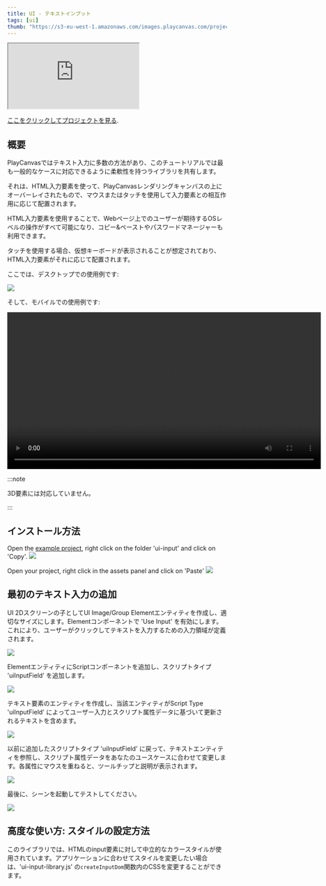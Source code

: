 ```yaml
---
title: UI - テキストインプット
tags: [ui]
thumb: "https://s3-eu-west-1.amazonaws.com/images.playcanvas.com/projects/12/1005906/36C2AF-image-75.jpg"
---
```


<div className="iframe-container">
    <iframe src="https://playcanv.as/p/8ZQaDGf8/" title="User Interface - Text Input"></iframe>
</div>

[ここをクリックしてプロジェクトを見る][project-link].

## 概要

PlayCanvasではテキスト入力に多数の方法があり、このチュートリアルでは最も一般的なケースに対応できるように柔軟性を持つライブラリを共有します。 

それは、HTML入力要素を使って、PlayCanvasレンダリングキャンバスの上にオーバーレイされたもので、マウスまたはタッチを使用して入力要素との相互作用に応じて配置されます。 

HTML入力要素を使用することで、Webページ上でのユーザーが期待するOSレベルの操作がすべて可能になり、コピー&ペーストやパスワードマネージャーも利用できます。

タッチを使用する場合、仮想キーボードが表示されることが想定されており、HTML入力要素がそれに応じて配置されます。 

ここでは、デスクトップでの使用例です:

![](/img/tutorials/ui-text-input/desktop-preview.gif)

そして、モバイルでの使用例です:

<div class="centered"><video height="360" controls src="/img/tutorials/ui-text-input/mobile-preview.mp4"></video></div>

:::note

3D要素には対応していません。

:::

## インストール方法

Open the [example project][project-link], right click on the folder 'ui-input' and click on 'Copy'.
![](/img/tutorials/ui-text-input/copy-folder.gif)

Open your project, right click in the assets panel and click on 'Paste'
![](/img/tutorials/ui-text-input/paste-folder.gif)

## 最初のテキスト入力の追加

UI 2Dスクリーンの子としてUI Image/Group Elementエンティティを作成し、適切なサイズにします。Elementコンポーネントで 'Use Input' を有効にします。これにより、ユーザーがクリックしてテキストを入力するための入力領域が定義されます。

![](/img/tutorials/ui-text-input/create-image-element.gif)

ElementエンティティにScriptコンポーネントを追加し、スクリプトタイプ 'uiInputField' を追加します。

![](/img/tutorials/ui-text-input/add-script-component.gif)

テキスト要素のエンティティを作成し、当該エンティティがScript Type 'uiInputField' によってユーザー入力とスクリプト属性データに基づいて更新されるテキストを含めます。

![](/img/tutorials/ui-text-input/create-text-element.gif)

以前に追加したスクリプトタイプ 'uiInputField' に戻って、テキストエンティティを参照し、スクリプト属性データをあなたのユースケースに合わせて変更します。各属性にマウスを重ねると、ツールチップと説明が表示されます。

![](/img/tutorials/ui-text-input/update-script-type.gif)

最後に、シーンを起動してテストしてください。

![](/img/tutorials/ui-text-input/launch-scene.gif)

## 高度な使い方: スタイルの設定方法

このライブラリでは、HTMLのinput要素に対して中立的なカラースタイルが使用されています。アプリケーションに合わせてスタイルを変更したい場合は、'ui-input-library.js' の`createInputDom`関数内のCSSを変更することができます。

[project-link]: https://playcanvas.com/project/1005906/overview/ui-text-input
